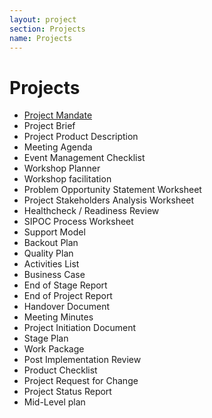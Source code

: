 ```yaml
---
layout: project
section: Projects
name: Projects
---
```


# Projects
- [Project Mandate](project_mandate)
- Project Brief
- Project Product Description
- Meeting Agenda
- Event Management Checklist
- Workshop Planner
- Workshop facilitation
- Problem Opportunity Statement Worksheet
- Project Stakeholders Analysis Worksheet
- Healthcheck / Readiness Review
- SIPOC Process Worksheet
- Support Model
- Backout Plan
- Quality Plan
- Activities List
- Business Case
- End of Stage Report
- End of Project Report
- Handover Document
- Meeting Minutes
- Project Initiation Document
- Stage Plan
- Work Package
- Post Implementation Review
- Product Checklist
- Project Request for Change
- Project Status Report
- Mid-Level plan
